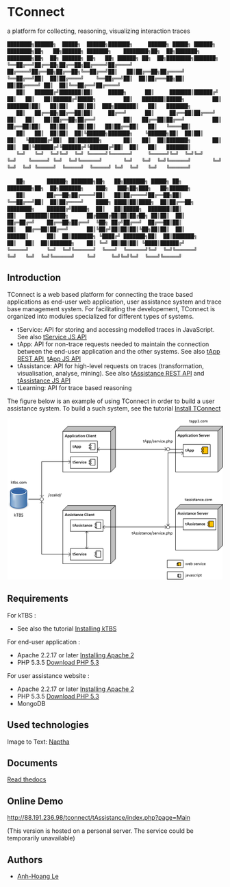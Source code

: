 TConnect
========

a platform for collecting, reasoning, visualizing interaction traces 
``` 
████████╗██████╗  █████╗  ██████╗███████╗     ██████╗ █████╗ ██████╗ ████████╗██╗   ██╗██████╗ ███████╗    ████████╗██╗  ██╗███████╗    ████████╗██╗  ██╗ ██████╗ ██╗   ██╗ ██████╗ ██╗  ██╗████████╗███████╗    
╚══██╔══╝██╔══██╗██╔══██╗██╔════╝██╔════╝    ██╔════╝██╔══██╗██╔══██╗╚══██╔══╝██║   ██║██╔══██╗██╔════╝    ╚══██╔══╝██║  ██║██╔════╝    ╚══██╔══╝██║  ██║██╔═══██╗██║   ██║██╔════╝ ██║  ██║╚══██╔══╝██╔════╝    
   ██║   ██████╔╝███████║██║     █████╗      ██║     ███████║██████╔╝   ██║   ██║   ██║██████╔╝█████╗         ██║   ███████║█████╗         ██║   ███████║██║   ██║██║   ██║██║  ███╗███████║   ██║   ███████╗    
   ██║   ██╔══██╗██╔══██║██║     ██╔══╝      ██║     ██╔══██║██╔═══╝    ██║   ██║   ██║██╔══██╗██╔══╝         ██║   ██╔══██║██╔══╝         ██║   ██╔══██║██║   ██║██║   ██║██║   ██║██╔══██║   ██║   ╚════██║    
   ██║   ██║  ██║██║  ██║╚██████╗███████╗    ╚██████╗██║  ██║██║        ██║   ╚██████╔╝██║  ██║███████╗       ██║   ██║  ██║███████╗       ██║   ██║  ██║╚██████╔╝╚██████╔╝╚██████╔╝██║  ██║   ██║   ███████║    
   ╚═╝   ╚═╝  ╚═╝╚═╝  ╚═╝ ╚═════╝╚══════╝     ╚═════╝╚═╝  ╚═╝╚═╝        ╚═╝    ╚═════╝ ╚═╝  ╚═╝╚══════╝       ╚═╝   ╚═╝  ╚═╝╚══════╝       ╚═╝   ╚═╝  ╚═╝ ╚═════╝  ╚═════╝  ╚═════╝ ╚═╝  ╚═╝   ╚═╝   ╚══════╝    
                                                                                                                                                                                                                 
   ██╗       ██████╗ ███████╗██╗   ██╗███████╗ █████╗ ██╗         ████████╗██╗  ██╗███████╗    ███╗   ███╗██╗███╗   ██╗██████╗                                                                                   
   ██║       ██╔══██╗██╔════╝██║   ██║██╔════╝██╔══██╗██║         ╚══██╔══╝██║  ██║██╔════╝    ████╗ ████║██║████╗  ██║██╔══██╗                                                                                  
████████╗    ██████╔╝█████╗  ██║   ██║█████╗  ███████║██║            ██║   ███████║█████╗      ██╔████╔██║██║██╔██╗ ██║██║  ██║                                                                                  
██╔═██╔═╝    ██╔══██╗██╔══╝  ╚██╗ ██╔╝██╔══╝  ██╔══██║██║            ██║   ██╔══██║██╔══╝      ██║╚██╔╝██║██║██║╚██╗██║██║  ██║                                                                                  
██████║      ██║  ██║███████╗ ╚████╔╝ ███████╗██║  ██║███████╗       ██║   ██║  ██║███████╗    ██║ ╚═╝ ██║██║██║ ╚████║██████╔╝                                                                                  
╚═════╝      ╚═╝  ╚═╝╚══════╝  ╚═══╝  ╚══════╝╚═╝  ╚═╝╚══════╝       ╚═╝   ╚═╝  ╚═╝╚══════╝    ╚═╝     ╚═╝╚═╝╚═╝  ╚═══╝╚═════╝     
``` 

Introduction
------------

TConnect is a web based platform for connecting the trace based applications as end-user web application, user assistance system and trace base management system. 
For facilitating the developement, TConnect is organized into modules specialized for different types of systems.  

* tService: API for storing and accessing modelled traces in JavaScript. 
See also [tService JS API](https://rawgithub.com/ahle/tconnect/master/doc/js-api/index_tservice.html)
* tApp: API for non-trace requests needed to maintain the connection between the end-user application and the other systems.
See also [tApp REST API](https://rawgithub.com/ahle/tconnect/master/doc/rest-api/index_tapp.html),
[tApp JS API](https://rawgithub.com/ahle/tconnect/master/doc/js-api/index_tapp.html)
* tAssistance: API for high-level requests on traces (transformation, visualisation, analyse, mining).
See also [tAssistance REST API](https://rawgithub.com/ahle/tconnect/master/doc/rest-api/index.html)
and [tAssistance JS API](https://rawgithub.com/ahle/tconnect/master/doc/js-api/index_tassistance.html)
* tLearning: API for trace based reasoning



The figure below is an example of using TConnect in order to build a user assistance system. 
To build a such system, see the tutorial [Install TConnect](doc/tut_setup.md)

![Tconnect architecture](docs/img/tconnect_archi.png)

Requirements
------------

For kTBS : 
* See also the tutorial [Installing kTBS ](https://kernel-for-trace-based-systems.readthedocs.org/en/latest/tutorials/install.html)

For end-user application : 
* Apache 2.2.17 or later [Installing Apache 2](http://httpd.apache.org/download.cgi)
* PHP 5.3.5 [Download PHP 5.3](http://php.net/downloads.php)

For user assistance website :
* Apache 2.2.17 or later [Installing Apache 2](http://httpd.apache.org/download.cgi)
* PHP 5.3.5 [Download PHP 5.3](http://php.net/downloads.php)
* MongoDB

Used technologies
------
Image to Text: [Naptha](http://projectnaptha.com/)


Documents
--------
[Read thedocs](http://tconnect.readthedocs.io/en/latest/index.html)

Online Demo
----
http://88.191.236.98/tconnect/tAssistance/index.php?page=Main 

(This version is hosted on a personal server. The service could be temporarily unavailable)

Authors
-------
-  [Anh-Hoang Le](https://github.com/ahle)


